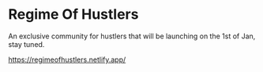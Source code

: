 # Regime Of Hustlers

An exclusive community for hustlers that will be launching on the 1st of Jan, stay tuned.

https://regimeofhustlers.netlify.app/
